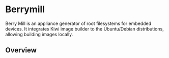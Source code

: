 # Berrymill

Berry Mill is an appliance generator of root filesystems for embedded devices.
It integrates Kiwi image builder to the Ubuntu/Debian distributions, allowing
building images locally.

## Overview
